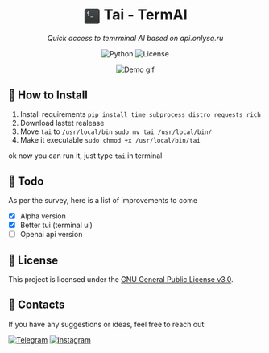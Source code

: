 <h1 align="center"><img src="https://raw.githubusercontent.com/elementary/icons/main/apps/64/utilities-terminal.svg" alt="Terminal Icon" width="34" height="34" style="vertical-align: middle;"> Tai - TermAI</h1>
<p align="center"><i>Quick access to temrminal AI based on api.onlysq.ru</i></p>
<div align="center">
  <img src="https://img.shields.io/badge/Python-3.12.2-blue" alt="Python">
  <img src="https://img.shields.io/badge/License-GPL%20v3-blue" alt="License">
</div>
<p align="center">
  <img src="https://i.giphy.com/media/v1.Y2lkPTc5MGI3NjExN2ZwN2lveW95bm5hNm9nZzZuNXEyaGdsMTFoaGZhN3lpOHdjaTB4bSZlcD12MV9pbnRlcm5hbF9naWZfYnlfaWQmY3Q9Zw/HWvg948r9fKkbtlMVb/giphy.gif" alt="Demo gif" />
</p>

## 📂 How to Install

1. Install requirements `pip install time subprocess distro requests rich`
2. Download lastet realease
3. Move `tai` to `/usr/local/bin` `sudo mv tai /usr/local/bin/`
4. Make it executable `sudo chmod +x /usr/local/bin/tai`

ok now you can run it, just type `tai` in terminal

  ## 📝 Todo
As per the survey, here is a list of improvements to come
- [x] Alpha version
- [x] Better tui (terminal ui)
- [ ] Openai api version

## 📃 License

This project is licensed under the [GNU General Public License v3.0](https://github.com/SFmindMAP/MdBooks_bot/blob/main/LICENSE).

## 📕 Contacts
If you have any suggestions or ideas, feel free to reach out:

[![Telegram](https://img.shields.io/badge/Telegram-2376FF?style=for-the-badge&labelColor=white&logo=telegram&logoColor=2376FF)](https://t.me/sf_mindmap1)
[![Instagram](https://img.shields.io/badge/instagram-6A962D?style=for-the-badge&labelColor=white&logo=instagram&logoColor=6A962D)](https://www.instagram.com/sleryfink?igsh=YWlsNDl1bGZqZWQ1)
            
